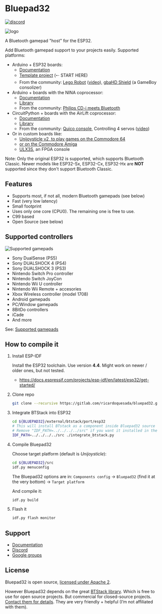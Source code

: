 # Bluepad32

[![discord](https://img.shields.io/discord/775177861665521725.svg)](https://discord.gg/r5aMn6Cw5q)

![logo](https://lh3.googleusercontent.com/pw/ACtC-3dNNrE9YKWMQNBTVYl8gkX70jN2qLwSYMQFLR0IzzoRT9uTQ1a9n80O3tyNmF95MLxL9NPWlqm5ph7e9wTGZoHeQWPMsJWqs3qiHub1LcigLtlEX09V6f1DWwQlg52OkeumKDJTG_ext8EN_J6kn0kAqg=-no)

A Bluetooth gamepad "host" for the ESP32.

Add Bluetooth gamepad support to your projects easily. Supported platforms:

* Arduino + ESP32 boards:
  * [Documentation][plat_arduino]
  * [Template project][esp-idf-bluepad32-arduino] (🠐 START HERE)
  * From the community: [Lego Robot][esp32_example] ([video][esp32_video]), [gbaHD Shield][esp32_example2] (a GameBoy consolizer)
* Arduino + boards with the NINA coprocessor:
  * [Documentation][plat_nina]
  * [Library][bp32-arduino]
  * From the community: [Philips CD-i meets Bluetooth][nina_example]
* CircuitPython + boards with the AirLift coprocessor:
  * [Documentation][plat_airlift]
  * [Library][bp32-circuitpython]
  * From the community: [Quico console][airlift_example], Controlling 4 servos ([video][airlift_video])
* Or in custom boards like:
  * [Unijoysticle v2, to play games on the Commodore 64][unijoysticle2]
  * [or on the Commodore Amiga][amiga]
  * [ULX3S][ulx3s], an FPGA console

Note: Only the original ESP32 is supported, which supports Bluetooth Classic.
Newer models like ESP32-Sx, ESP32-Cx, ESP32-Hx are **NOT** supported since they don't support Bluetooth Classic.

[airlift_example]: https://gitlab.com/ricardoquesada/quico
[airlift_video]: https://twitter.com/makermelissa/status/1482596378282913793
[amiga]: https://gitlab.com/SukkoPera/unijoysticle2
[bp32-arduino]: https://gitlab.com/ricardoquesada/bluepad32-arduino
[bp32-circuitpython]: https://gitlab.com/ricardoquesada/bluepad32-circuitpython
[esp32_example]: https://github.com/antonvh/LMS-uart-esp/blob/main/Projects/BluePad32_idf/README.md
[esp32_example2]: https://github.com/ManCloud/GBAHD-Shield
[esp32_video]: https://www.instagram.com/p/Ca7T6twKZ0B/
[esp-idf-bluepad32-arduino]: https://gitlab.com/ricardoquesada/esp-idf-arduino-bluepad32-template
[nina_example]: https://eyskens.me/cd-i-meets-bluetooth/
[plat_airlift]: docs/plat_airlift.md
[plat_arduino]: docs/plat_arduino.md
[plat_nina]: docs/plat_nina.md
[ulx3s]: https://www.crowdsupply.com/radiona/ulx3s
[unijoysticle2]: https://retro.moe/unijoysticle2/

## Features

* Supports most, if not all, modern Bluetooth gamepads (see below)
* Fast (very low latency)
* Small footprint
* Uses only one core (CPU0). The remaining one is free to use.
* C99 based
* Open Source (see below)

## Supported controllers

![Supported gamepads](https://lh3.googleusercontent.com/pw/AM-JKLXpmyDvNXZ_LmlmBSYObRZDhwuY6hHXXBzAicFw1YH1QNSgZrpiPWXZMiPNM0ATgrockqGf5bLsI3fWceJtQQEj2_OroHs1SrxsgmS8Rh4XHlnFolchomsTPVC7o5zi4pXGQkhGEFbinoh3-ub_a4lQIw=-no)

* Sony DualSense (PS5)
* Sony DUALSHOCK 4 (PS4)
* Sony DUALSHOCK 3 (PS3)
* Nintendo Switch Pro controller
* Nintendo Switch JoyCon
* Nintendo Wii U controller
* Nintendo Wii Remote + accesories
* Xbox Wireless controller (model 1708)
* Android gamepads
* PC/Window gamepads
* 8BitDo controllers
* iCade
* And more

See: [Supported gamepads][gamepads]

[gamepads]: https://gitlab.com/ricardoquesada/bluepad32/blob/master/docs/supported_gamepads.md

## How to compile it

1. Install ESP-IDF

    Install the ESP32 toolchain. Use version **4.4**. Might work on newer / older
    ones, but not tested.

    * <https://docs.espressif.com/projects/esp-idf/en/latest/esp32/get-started/>

2. Clone repo

   ```sh
   git clone --recursive https://gitlab.com/ricardoquesada/bluepad32.git
   ```

3. Integrate BTStack into ESP32

   ```sh
   cd ${BLUEPAD32}/external/btstack/port/esp32
   # This will install BTstack as a component inside Bluepad32 source code (recommended).
   # Remove "IDF_PATH=../../../../src" if you want it installed in the ESP-IDF folder
   IDF_PATH=../../../../src ./integrate_btstack.py
   ```

4. Compile Bluepad32

    Choose target platform (default is *Unijoysticle*):

    ```sh
    cd ${BLUEPAD32}/src
    idf.py menuconfig
    ```

    The Bluepad32 options are in:
    `Components config` -> `Bluepad32` (find it at the very bottom) -> `Target platform`

    And compile it:

    ```sh
    idf.py build
    ```

5. Flash it

    ```sh
    idf.py flash monitor
    ```

## Support

* [Documentation][docs]
* [Discord][discord]
* [Google groups][forum]

[docs]: https://gitlab.com/ricardoquesada/bluepad32/-/tree/master/docs
[discord]: https://discord.gg/r5aMn6Cw5q
[forum]: https://groups.google.com/forum/#!forum/unijoysticle

## License

Bluepad32 is open source, [licensed under Apache 2][apache2].

However Bluepad32 depends on the great [BTStack library][btstack-github]. Which is free to use for
open source projects. But commercial for closed-source projects.
[Contact them for details][btstack-homepage]. They are very friendly + helpful
(I’m not affiliated with them).

[btstack-github]: https://github.com/bluekitchen/btstack
[apache2]: https://www.apache.org/licenses/LICENSE-2.0
[btstack-homepage]: https://bluekitchen-gmbh.com/
